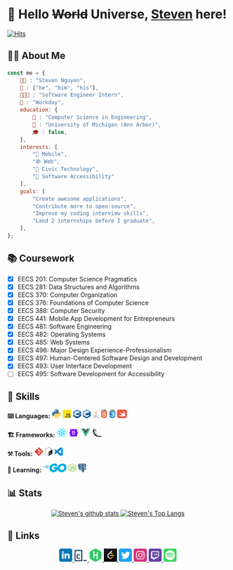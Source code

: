 # 👋 Hello ~~World~~ Universe, [Steven](https://www.xosnos.com) here!

[![Hits](https://hits.seeyoufarm.com/api/count/incr/badge.svg?url=https%3A%2F%2Fgithub.com%2Fxosnos%2Fxosnos&count_bg=%2338B6FF&title_bg=%23555555&icon=&icon_color=%23E7E7E7&title=hits&edge_flat=false)](https://hits.seeyoufarm.com)

## 👦🏻 About Me

```javaScript
const me = {
	👨🏻 : "Steven Nguyen",
	💬 : ["he", "him", "his"],
	👨🏻‍💻 : "Software Engineer Intern",
	🏢 : "Workday",
	education: {
		📜 : "Computer Science in Engineering",
		🏫 : "University of Michigan (Ann Arbor)",
		🎓 : false,
	},
	interests: [
		"📱 Mobile",
		"🕸️ Web",
		"🤝 Civic Technology",
		"🦻 Software Accessibility"
	],
	goals: [
		"Create awesome applications",
		"Contribute more to open-source",
		"Improve my coding interview skills",
		"Land 2 internships before I graduate",
	],
};
```

## 📚 Coursework

- [x] EECS 201: Computer Science Pragmatics
- [x] EECS 281: Data Structures and Algorithms
- [x] EECS 370: Computer Organization
- [x] EECS 376: Foundations of Computer Science
- [x] EECS 388: Computer Security
- [x] EECS 441: Mobile App Development for Entrepreneurs
- [x] EECS 481: Software Engineering
- [x] EECS 482: Operating Systems
- [x] EECS 485: Web Systems
- [x] EECS 496: Major Design Experience-Professionalism
- [x] EECS 497: Human-Centered Software Design and Development
- [x] EECS 493: User Interface Development
- [ ] EECS 495: Software Development for Accessibility

## 🐥 Skills

<p>
	<strong>⌨️ Languages:</strong>
	<img src="icons/python.svg" alt="Python" height="20"/>
	<img src="icons/javascript.svg" alt="JavaScript" height="20"/>
	<img src="icons/cpp.svg" alt="C++" height="20"/>
	<img src="icons/c.svg" alt="C" height="20"/>
	<img src="icons/java.svg" alt="Java" height="20"/>
	<img src="icons/html5.svg" alt="HTML" height="20"/>
	<img src="icons/css3.svg" alt="CSS" height="20"/>
	<img src="icons/swift.svg" alt="Swift" height="20"/>
</p>
<p>
	<strong>🏗️ Frameworks:</strong>
	<img src="icons/reactjs.svg" alt="React.js" height="20"/>
	<img src="icons/bootstrap.png" alt="Bootstrap" height="20"/>	
	<img src="icons/vuejs.svg" alt="Vue.js" height="20"/>
	<img src="icons/flask.svg" alt="Flask" height="20"/>
</p>
<p>
	<strong>⚒️ Tools:</strong>
	<img alt="Git" src="icons/git.svg" height="20"/>
	<img src="icons/bash.svg" alt="Bash" height="20"/>
	<img src="icons/vscode.svg" alt="Visual Studio Code" height="20"/>
</p>
<p>
	<strong>🌴 Learning:</strong>
	<img src="icons/golang.svg" alt="Swift" height="20"/>
	<img src="icons/nodejs.svg" alt="Node.js" height="20"/>
	<img src="icons/postgresql.svg" alt="PostgreSQL" height="20"/>
</p>

## 📊 Stats

<div align="center">
	<a href="https://github.com/anuraghazra/github-readme-stats">
		<img height="200" src="https://github-readme-stats.vercel.app/api?username=xosnos&count_private=true&show_icons=true&theme=react&hide_rank=true" alt="Steven's github stats">
	</a>
	<a href="https://github.com/anuraghazra/github-readme-stats">
		<img height="200" src="https://github-readme-stats.vercel.app/api/top-langs/?username=xosnos&theme=react&layout=compact" alt="Steven's Top Langs">
	</a>
</div>

## 🔗 Links

<div align="center">
	<a href="https://www.linkedin.com/in/xosnos/" target="_blank">
		<img src="icons/linkedin.svg" alt="LinkedIn" width="30"/>
	</a>
	<a href="https://www.codecademy.com/profiles/xosnos" target="_blank">
		<img src="icons/codecademy.svg" alt="Codecademy" width="30"/>
	</a>
	<a href="https://www.hackerrank.com/xosnos" target="_blank">
		<img src="icons/hackerrank.svg" alt="HackerRank" width="30"/>
	</a>
	<a href="https://leetcode.com/xosnos/" target="_blank">
		<img src="icons/leetcode.jpg" alt="LeetCode" width="30"/>
	</a>
	<a href="https://twitter.com/xosnos" target="_blank">
		<img src="icons/twitter.svg" alt="Twitter" width="30"/>
	</a>
	<a href="https://www.instagram.com/xosnos/" target="_blank">
		<img src="icons/instagram.svg" alt="Instagram" width="30"/>
	</a>
	<a href="https://www.twitch.tv/xosnos" target="_blank">
		<img src="icons/twitch.svg" alt="Twitch" width="30"/>
	</a>
	<a href="https://open.spotify.com/user/12528730" target="_blank">
		<img src="icons/spotify.svg" alt="Spotify" width="30"/>
	</a>
	<!-- <a href="https://www.pinterest.com/xosnos_/" target="_blank">
		<img src="icons/pinterest.svg" alt="Pinterest" width="30"/>
	</a> -->
</div>
